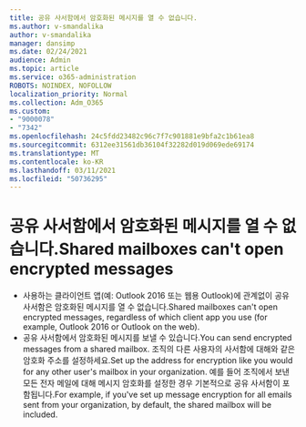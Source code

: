 ```yaml
---
title: 공유 사서함에서 암호화된 메시지를 열 수 없습니다.
ms.author: v-smandalika
author: v-smandalika
manager: dansimp
ms.date: 02/24/2021
audience: Admin
ms.topic: article
ms.service: o365-administration
ROBOTS: NOINDEX, NOFOLLOW
localization_priority: Normal
ms.collection: Adm_O365
ms.custom:
- "9000078"
- "7342"
ms.openlocfilehash: 24c5fdd23482c96c7f7c901881e9bfa2c1b61ea8
ms.sourcegitcommit: 6312ee31561db36104f32282d019d069ede69174
ms.translationtype: MT
ms.contentlocale: ko-KR
ms.lasthandoff: 03/11/2021
ms.locfileid: "50736295"
---
```

# <a name="shared-mailboxes-cant-open-encrypted-messages"></a><span data-ttu-id="16750-102">공유 사서함에서 암호화된 메시지를 열 수 없습니다.</span><span class="sxs-lookup"><span data-stu-id="16750-102">Shared mailboxes can't open encrypted messages</span></span>

- <span data-ttu-id="16750-103">사용하는 클라이언트 앱(예: Outlook 2016 또는 웹용 Outlook)에 관계없이 공유 사서함은 암호화된 메시지를 열 수 없습니다.</span><span class="sxs-lookup"><span data-stu-id="16750-103">Shared mailboxes can't open encrypted messages, regardless of which client app you use (for example, Outlook 2016 or Outlook on the web).</span></span>
- <span data-ttu-id="16750-104">공유 사서함에서 암호화된 메시지를 보낼 수 있습니다.</span><span class="sxs-lookup"><span data-stu-id="16750-104">You can send encrypted messages from a shared mailbox.</span></span> <span data-ttu-id="16750-105">조직의 다른 사용자의 사서함에 대해와 같은 암호화 주소를 설정하세요.</span><span class="sxs-lookup"><span data-stu-id="16750-105">Set up the address for encryption like you would for any other user's mailbox in your organization.</span></span> <span data-ttu-id="16750-106">예를 들어 조직에서 보낸 모든 전자 메일에 대해 메시지 암호화를 설정한 경우 기본적으로 공유 사서함이 포함됩니다.</span><span class="sxs-lookup"><span data-stu-id="16750-106">For example, if you've set up message encryption for all emails sent from your organization, by default, the shared mailbox will be included.</span></span>
